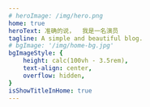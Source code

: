 ```yaml
---
# heroImage: /img/hero.png
home: true
heroText: 准确的说，  我是一名演员
tagline: A simple and beautiful blog.
# bgImage: '/img/home-bg.jpg'
bgImageStyle: {
	height: calc(100vh - 3.5rem),
	text-align: center,
	overflow: hidden,
}
isShowTitleInHome: true
---
```

<BgRandom />

